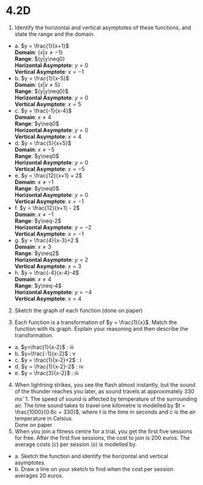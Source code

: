 # 4.2D

1. Identify the horizontal and vertical asymptotes of these functions, and state the range and the domain.
- a. $y = \frac{1}{x+1}$ <br>
   **Domain**: $\{x|x\neq-1\}$<br>
   **Range**: \$\{y|y\neq0\}<br>
   **Horizontal Asymptote**: $y=0$<br>
   **Vertical Asymptote**: $x=-1$<br>
- b. $y = \frac{1}{x-5}$<br>
   **Domain**: $\{x|x\neq5\}$<br>
   **Range**: \$\{y|y\neq0\}$<br>
   **Horizontal Asymptote**: $y=0$<br>
   **Vertical Asymptote**: $x=5$<br>
- c. $y = \frac{-1}{x-4}$<br>
   **Domain**: $x\neq4$<br>
   **Range**: \$y\neq0$<br>
   **Horizontal Asymptote**: $y=0$<br>
   **Vertical Asymptote**: $x=4$<br>
- d. $y = \frac{5}{x+5}$<br>
   **Domain**: $x\neq-5$<br>
   **Range**: \$y\neq0$<br>
   **Horizontal Asymptote**: $y=0$<br>
   **Vertical Asymptote**: $x=-5$<br>
- e. $y = \frac{12}{x+1} + 2$<br>
   **Domain**: $x\neq-1$<br>
   **Range**: \$y\neq0$<br>
   **Horizontal Asymptote**: $y=0$<br>
   **Vertical Asymptote**: $x=-1$<br>
- f. $y = \frac{12}{x+1} - 2$<br>
   **Domain**: $x\neq-1$<br>
   **Range**: \$y\neq-2$<br>
   **Horizontal Asymptote**: $y=-2$<br>
   **Vertical Asymptote**: $x=-1$<br>
- g. $y = \frac{4}{x-3}+2 $<br>
   **Domain**: $x\neq3$<br>
   **Range**: \$y\neq2$<br>
   **Horizontal Asymptote**: $y=2$<br>
   **Vertical Asymptote**: $x=3$<br>
- h. $y = \frac{-4}{x-4}-4$<br>
   **Domain**: $x\neq4$<br>
   **Range**: \$y\neq-4$<br>
   **Horizontal Asymptote**: $y=-4$<br>
   **Vertical Asymptote**: $x=4$<br>
 
2. Sketch the graph of each function (done on paper)

3. Each function is a transformation of $y = \frac{1}{x}$. Match the function with its graph. Explain your reasoning and then describe the transformation.
- a. $y=\frac{1}{x-2}$ : iii
- b. $y=\frac{-1}{x-2}$ : v
- c. $y = \frac{1}{x-2}+2$ : i
- d. $y = \frac{1}{x-2}-2$ : iv
- e. $y = \frac{3}{x-2}$ : iii

4. When lightning strikes, you see the flash almost instantly, but the sound of the thunder reaches you later, as sound travels at approximately 330 m$s^-1$. The speed of sound is affected by temperature of the surrounding air. The time sound takes to travel one kilometre is modelled by $t = \frac{1000}{0.6c + 330}$, where $t$ is the time in seconds and $c$ is the air temperature in Celsius. <br> Done on paper
5. When you join a fitness centre for a trial, you get the first five sessions for free. After the first five sessions, the cost to join is 200 euros. The average costs ($c$) per session ($s$) is modelled by.
- a. Sketch the function and identify the horizontal and vertical asymptotes.
- b. Draw a line on your sketch to find when the cost per session averages 20 euros.
